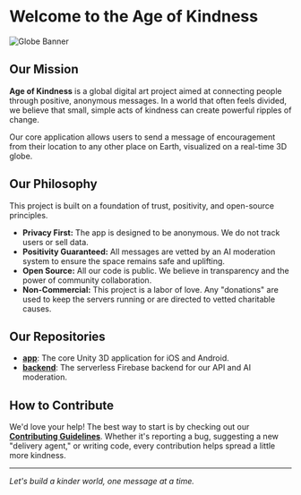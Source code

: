 # Welcome to the Age of Kindness

![Globe Banner](URL_TO_A_COOL_BANNER_IMAGE_LATER)

## Our Mission

**Age of Kindness** is a global digital art project aimed at connecting people through positive, anonymous messages. In a world that often feels divided, we believe that small, simple acts of kindness can create powerful ripples of change.

Our core application allows users to send a message of encouragement from their location to any other place on Earth, visualized on a real-time 3D globe.

## Our Philosophy

This project is built on a foundation of trust, positivity, and open-source principles.

-   **Privacy First:** The app is designed to be anonymous. We do not track users or sell data.
-   **Positivity Guaranteed:** All messages are vetted by an AI moderation system to ensure the space remains safe and uplifting.
-   **Open Source:** All our code is public. We believe in transparency and the power of community collaboration.
-   **Non-Commercial:** This project is a labor of love. Any "donations" are used to keep the servers running or are directed to vetted charitable causes.

## Our Repositories

-   [**app**](https://github.com/AgeOfKindness/app): The core Unity 3D application for iOS and Android.
-   [**backend**](https://github.com/AgeOfKindness/backend): The serverless Firebase backend for our API and AI moderation.

## How to Contribute

We'd love your help! The best way to start is by checking out our [**Contributing Guidelines**](./CONTRIBUTING.md). Whether it's reporting a bug, suggesting a new "delivery agent," or writing code, every contribution helps spread a little more kindness.

---
*Let's build a kinder world, one message at a time.*
